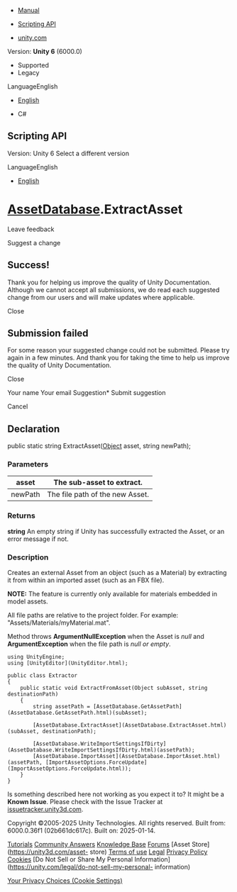 [ ]()

  * [Manual](../Manual/index.html)
  * [Scripting API](../ScriptReference/index.html)

  * [unity.com](https://unity.com/)

Version: **Unity 6** (6000.0)

  * Supported
  * Legacy

LanguageEnglish

  * [English]()

  * C#

[ ](https://docs.unity3d.com)

## Scripting API

Version: Unity 6 Select a different version

LanguageEnglish

  * [English]()

#  [AssetDatabase](AssetDatabase.html).ExtractAsset

Leave feedback

Suggest a change

## Success!

Thank you for helping us improve the quality of Unity Documentation. Although
we cannot accept all submissions, we do read each suggested change from our
users and will make updates where applicable.

Close

## Submission failed

For some reason your suggested change could not be submitted. Please <a>try
again</a> in a few minutes. And thank you for taking the time to help us
improve the quality of Unity Documentation.

Close

Your name Your email Suggestion* Submit suggestion

Cancel

[ ]()

## Declaration

public static string ExtractAsset([Object](Object.html) asset, string
newPath);

### Parameters

asset | The sub-asset to extract.  
---|---  
newPath | The file path of the new Asset.  
  
### Returns

**string** An empty string if Unity has successfully extracted the Asset, or
an error message if not.

### Description

Creates an external Asset from an object (such as a Material) by extracting it
from within an imported asset (such as an FBX file).

**NOTE:** The feature is currently only available for materials embedded in
model assets.  
  
All file paths are relative to the project folder. For example:
"Assets/Materials/myMaterial.mat".  
  
Method throws **ArgumentNullException** when the Asset is _null_ and
**ArgumentException** when the file path is _null or empty_.

    
    
    using UnityEngine;
    using [UnityEditor](UnityEditor.html);  
      
    public class Extractor
    {
        public static void ExtractFromAsset(Object subAsset, string destinationPath)
        {
            string assetPath = [AssetDatabase.GetAssetPath](AssetDatabase.GetAssetPath.html)(subAsset);  
      
            [AssetDatabase.ExtractAsset](AssetDatabase.ExtractAsset.html)(subAsset, destinationPath);  
      
            [AssetDatabase.WriteImportSettingsIfDirty](AssetDatabase.WriteImportSettingsIfDirty.html)(assetPath);
            [AssetDatabase.ImportAsset](AssetDatabase.ImportAsset.html)(assetPath, [ImportAssetOptions.ForceUpdate](ImportAssetOptions.ForceUpdate.html));
        }
    }
    

Is something described here not working as you expect it to? It might be a
**Known Issue**. Please check with the Issue Tracker at
[issuetracker.unity3d.com](https://issuetracker.unity3d.com).

Copyright ©2005-2025 Unity Technologies. All rights reserved. Built from:
6000.0.36f1 (02b661dc617c). Built on: 2025-01-14.

[Tutorials](https://unity3d.com/learn) [Community
Answers](https://answers.unity3d.com) [Knowledge
Base](https://support.unity3d.com/hc/en-us)
[Forums](https://forum.unity3d.com) [Asset Store](https://unity3d.com/asset-
store) [Terms of use](https://docs.unity3d.com/Manual/TermsOfUse.html)
[Legal](https://unity.com/legal) [Privacy
Policy](https://unity.com/legal/privacy-policy)
[Cookies](https://unity.com/legal/cookie-policy) [Do Not Sell or Share My
Personal Information](https://unity.com/legal/do-not-sell-my-personal-
information)

[Your Privacy Choices (Cookie Settings)](javascript:void\(0\);)

